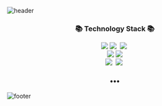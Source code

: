 ![header](https://capsule-render.vercel.app/api?type=Waving&color=auto&height=170&section=header&text=Rooney&fontColor=auto&fontAlignX=45&fontAlignY=65&fontSize=100)


<h3 align="center"></h3>
<p align="center">
</p>
<h3 align="center">📚 Technology Stack 📚</h3>
<p align="center">
  <img src="https://img.shields.io/badge/-HTML-orange"/>
  <img src="https://img.shields.io/badge/-JAVASCRIPT-yellow"/>&nbsp
  <img src="https://img.shields.io/badge/-CSS-green"/>&nbsp
  <br>
  <img src="https://img.shields.io/badge/-React-blue"/>
  <img src="https://img.shields.io/badge/-Vuejs-green"/>
  <br>
  <img src="https://img.shields.io/badge/-AWS-black"/>&nbsp
  <img src="https://img.shields.io/badge/-Git-black"/>&nbsp
</p>

<h3 align="center">•••</h3>


![footer](https://capsule-render.vercel.app/api?type=Waving&color=auto&height=100&section=footer)

